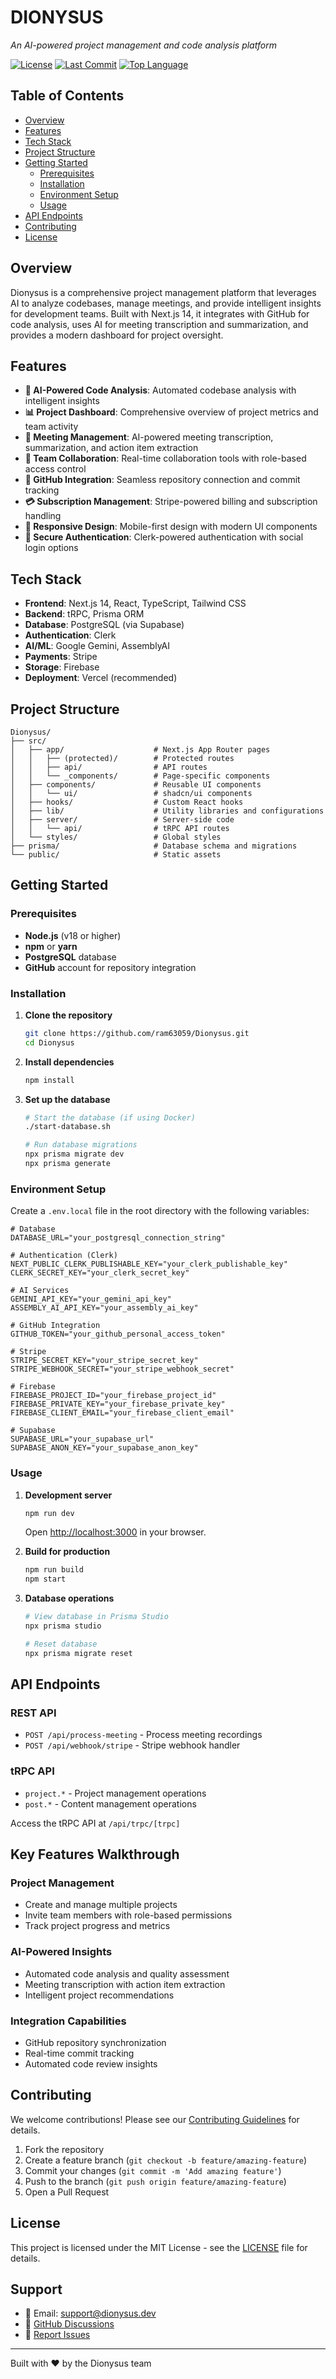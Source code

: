 # DIONYSUS

*An AI-powered project management and code analysis platform*

[![License](https://img.shields.io/github/license/ram63059/Dionysus?style=default&logo=opensourceinitiative&logoColor=white&color=0080ff)](LICENSE)
[![Last Commit](https://img.shields.io/github/last-commit/ram63059/Dionysus?style=default&logo=git&logoColor=white&color=0080ff)](https://github.com/ram63059/Dionysus/commits)
[![Top Language](https://img.shields.io/github/languages/top/ram63059/Dionysus?style=default&color=0080ff)](https://github.com/ram63059/Dionysus)

## Table of Contents

- [Overview](#overview)
- [Features](#features)
- [Tech Stack](#tech-stack)
- [Project Structure](#project-structure)
- [Getting Started](#getting-started)
  - [Prerequisites](#prerequisites)
  - [Installation](#installation)
  - [Environment Setup](#environment-setup)
  - [Usage](#usage)
- [API Endpoints](#api-endpoints)
- [Contributing](#contributing)
- [License](#license)

## Overview

Dionysus is a comprehensive project management platform that leverages AI to analyze codebases, manage meetings, and provide intelligent insights for development teams. Built with Next.js 14, it integrates with GitHub for code analysis, uses AI for meeting transcription and summarization, and provides a modern dashboard for project oversight.

## Features

- **🤖 AI-Powered Code Analysis**: Automated codebase analysis with intelligent insights
- **📊 Project Dashboard**: Comprehensive overview of project metrics and team activity
- **🎯 Meeting Management**: AI-powered meeting transcription, summarization, and action item extraction
- **👥 Team Collaboration**: Real-time collaboration tools with role-based access control
- **🔗 GitHub Integration**: Seamless repository connection and commit tracking
- **💳 Subscription Management**: Stripe-powered billing and subscription handling
- **📱 Responsive Design**: Mobile-first design with modern UI components
- **🔐 Secure Authentication**: Clerk-powered authentication with social login options

## Tech Stack

- **Frontend**: Next.js 14, React, TypeScript, Tailwind CSS
- **Backend**: tRPC, Prisma ORM
- **Database**: PostgreSQL (via Supabase)
- **Authentication**: Clerk
- **AI/ML**: Google Gemini, AssemblyAI
- **Payments**: Stripe
- **Storage**: Firebase
- **Deployment**: Vercel (recommended)

## Project Structure

```
Dionysus/
├── src/
│   ├── app/                    # Next.js App Router pages
│   │   ├── (protected)/        # Protected routes
│   │   ├── api/                # API routes
│   │   └── _components/        # Page-specific components
│   ├── components/             # Reusable UI components
│   │   └── ui/                 # shadcn/ui components
│   ├── hooks/                  # Custom React hooks
│   ├── lib/                    # Utility libraries and configurations
│   ├── server/                 # Server-side code
│   │   └── api/                # tRPC API routes
│   └── styles/                 # Global styles
├── prisma/                     # Database schema and migrations
└── public/                     # Static assets
```

## Getting Started

### Prerequisites

- **Node.js** (v18 or higher)
- **npm** or **yarn**
- **PostgreSQL** database
- **GitHub** account for repository integration

### Installation

1. **Clone the repository**
   ```bash
   git clone https://github.com/ram63059/Dionysus.git
   cd Dionysus
   ```

2. **Install dependencies**
   ```bash
   npm install
   ```

3. **Set up the database**
   ```bash
   # Start the database (if using Docker)
   ./start-database.sh
   
   # Run database migrations
   npx prisma migrate dev
   npx prisma generate
   ```

### Environment Setup

Create a `.env.local` file in the root directory with the following variables:

```env
# Database
DATABASE_URL="your_postgresql_connection_string"

# Authentication (Clerk)
NEXT_PUBLIC_CLERK_PUBLISHABLE_KEY="your_clerk_publishable_key"
CLERK_SECRET_KEY="your_clerk_secret_key"

# AI Services
GEMINI_API_KEY="your_gemini_api_key"
ASSEMBLY_AI_API_KEY="your_assembly_ai_key"

# GitHub Integration
GITHUB_TOKEN="your_github_personal_access_token"

# Stripe
STRIPE_SECRET_KEY="your_stripe_secret_key"
STRIPE_WEBHOOK_SECRET="your_stripe_webhook_secret"

# Firebase
FIREBASE_PROJECT_ID="your_firebase_project_id"
FIREBASE_PRIVATE_KEY="your_firebase_private_key"
FIREBASE_CLIENT_EMAIL="your_firebase_client_email"

# Supabase
SUPABASE_URL="your_supabase_url"
SUPABASE_ANON_KEY="your_supabase_anon_key"
```

### Usage

1. **Development server**
   ```bash
   npm run dev
   ```
   Open [http://localhost:3000](http://localhost:3000) in your browser.

2. **Build for production**
   ```bash
   npm run build
   npm start
   ```

3. **Database operations**
   ```bash
   # View database in Prisma Studio
   npx prisma studio
   
   # Reset database
   npx prisma migrate reset
   ```

## API Endpoints

### REST API
- `POST /api/process-meeting` - Process meeting recordings
- `POST /api/webhook/stripe` - Stripe webhook handler

### tRPC API
- `project.*` - Project management operations
- `post.*` - Content management operations

Access the tRPC API at `/api/trpc/[trpc]`

## Key Features Walkthrough

### Project Management
- Create and manage multiple projects
- Invite team members with role-based permissions
- Track project progress and metrics

### AI-Powered Insights
- Automated code analysis and quality assessment
- Meeting transcription with action item extraction
- Intelligent project recommendations

### Integration Capabilities
- GitHub repository synchronization
- Real-time commit tracking
- Automated code review insights

## Contributing

We welcome contributions! Please see our [Contributing Guidelines](CONTRIBUTING.md) for details.

1. Fork the repository
2. Create a feature branch (`git checkout -b feature/amazing-feature`)
3. Commit your changes (`git commit -m 'Add amazing feature'`)
4. Push to the branch (`git push origin feature/amazing-feature`)
5. Open a Pull Request

## License

This project is licensed under the MIT License - see the [LICENSE](LICENSE) file for details.

## Support

- 📧 Email: [support@dionysus.dev](mailto:support@dionysus.dev)
- 💬 [GitHub Discussions](https://github.com/ram63059/Dionysus/discussions)
- 🐛 [Report Issues](https://github.com/ram63059/Dionysus/issues)

---

Built with ❤️ by the Dionysus team
